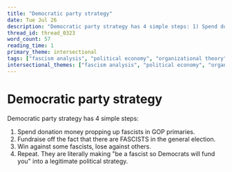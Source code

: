 ```yaml
---
title: "Democratic party strategy"
date: Tue Jul 26
description: "Democratic party strategy has 4 simple steps: 1) Spend donation money propping up fascists in GOP primaries."
thread_id: thread_0323
word_count: 57
reading_time: 1
primary_theme: intersectional
tags: ["fascism analysis", "political economy", "organizational theory"]
intersectional_themes: ["fascism analysis", "political economy", "organizational theory"]
---
```


# Democratic party strategy

Democratic party strategy has 4 simple steps:

1) Spend donation money propping up fascists in GOP primaries.
2) Fundraise off the fact that there are FASCISTS in the general election.
3) Win against some fascists, lose against others.
4) Repeat. They are literally making "be a fascist so Democrats will fund you" into a legitimate political strategy.
